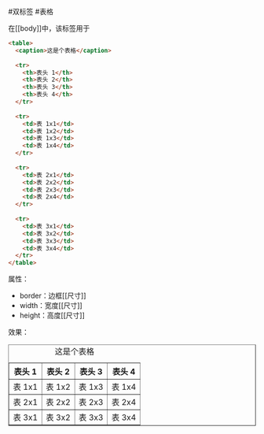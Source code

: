 #双标签 #表格

在[[body]]中，该标签用于

```HTML
<table>
  <caption>这是个表格</caption>
  
  <tr>
    <th>表头 1</th>
    <th>表头 2</th>
    <th>表头 3</th>
    <th>表头 4</th>
  </tr>
  
  <tr>
    <td>表 1x1</td>
    <td>表 1x2</td>
    <td>表 1x3</td>
    <td>表 1x4</td>
  </tr>
  
  <tr>
    <td>表 2x1</td>
    <td>表 2x2</td>
    <td>表 2x3</td>
    <td>表 2x4</td>
  </tr>
  
  <tr>
    <td>表 3x1</td>
    <td>表 3x2</td>
    <td>表 3x3</td>
    <td>表 3x4</td>
  </tr>
</table>
```

属性：
- border：边框[[尺寸]]
- width：宽度[[尺寸]]
- height：高度[[尺寸]]

效果：
<table border='1'>
  <caption>这是个表格</caption>
  <tr>
    <th>表头 1</th>
    <th>表头 2</th>
    <th>表头 3</th>
    <th>表头 4</th>
  </tr>
  <tr>
    <td>表 1x1</td>
    <td>表 1x2</td>
    <td>表 1x3</td>
    <td>表 1x4</td>
  </tr>
  <tr>
    <td>表 2x1</td>
    <td>表 2x2</td>
    <td>表 2x3</td>
    <td>表 2x4</td>
  </tr>
  <tr>
    <td>表 3x1</td>
    <td>表 3x2</td>
    <td>表 3x3</td>
    <td>表 3x4</td>
  </tr>
</table>
